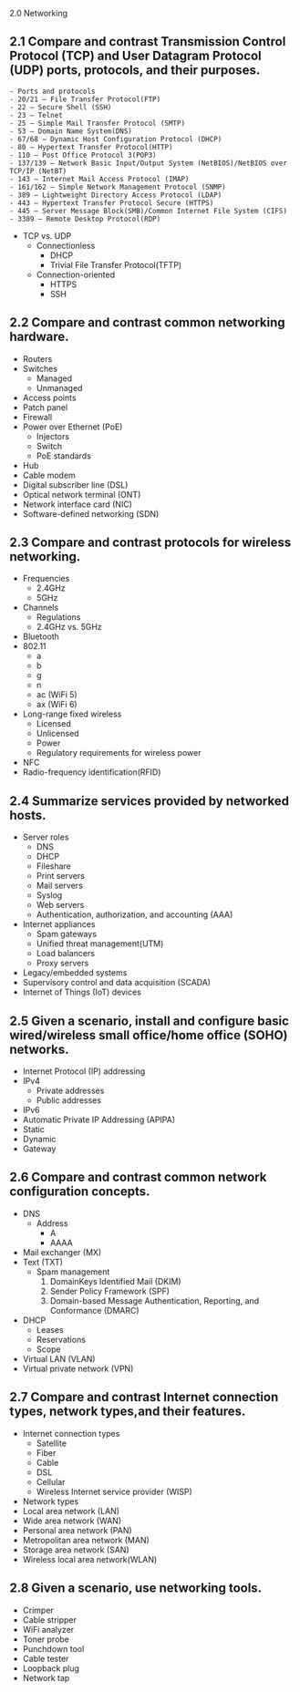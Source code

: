 2.0 Networking

## 2.1 Compare and contrast Transmission Control Protocol (TCP) and User Datagram Protocol (UDP) ports, protocols, and their purposes.

    - Ports and protocols
    - 20/21 – File Transfer Protocol(FTP)
    - 22 – Secure Shell (SSH)
    - 23 – Telnet
    - 25 – Simple Mail Transfer Protocol (SMTP)
    - 53 – Domain Name System(DNS)
    - 67/68 – Dynamic Host Configuration Protocol (DHCP)
    - 80 – Hypertext Transfer Protocol(HTTP)
    - 110 – Post Office Protocol 3(POP3)
    - 137/139 – Network Basic Input/Output System (NetBIOS)/NetBIOS over TCP/IP (NetBT)
    - 143 – Internet Mail Access Protocol (IMAP)
    - 161/162 – Simple Network Management Protocol (SNMP)
    - 389 – Lightweight Directory Access Protocol (LDAP)
    - 443 – Hypertext Transfer Protocol Secure (HTTPS)
    - 445 – Server Message Block(SMB)/Common Internet File System (CIFS)
    - 3389 – Remote Desktop Protocol(RDP)
- TCP vs. UDP
  - Connectionless
    - DHCP
    - Trivial File Transfer Protocol(TFTP)
  - Connection-oriented
    - HTTPS
    - SSH


## 2.2 Compare and contrast common networking hardware.

- Routers
- Switches
  - Managed
  - Unmanaged
- Access points
- Patch panel
- Firewall
- Power over Ethernet (PoE)
  - Injectors
  - Switch
  - PoE standards
- Hub
- Cable modem
- Digital subscriber line (DSL)
- Optical network terminal (ONT)
- Network interface card (NIC)
- Software-defined networking
(SDN)

## 2.3 Compare and contrast protocols for wireless networking.

- Frequencies
  - 2.4GHz
  - 5GHz
- Channels
  - Regulations
  - 2.4GHz vs. 5GHz
- Bluetooth
- 802.11
  - a
  - b
  - g
  - n
  - ac (WiFi 5)
  - ax (WiFi 6)
- Long-range fixed wireless
  - Licensed
  - Unlicensed
  - Power
  - Regulatory requirements for wireless power
- NFC
- Radio-frequency identification(RFID)

## 2.4 Summarize services provided by networked hosts.

- Server roles
  - DNS
  - DHCP
  - Fileshare
  - Print servers
  - Mail servers
  - Syslog
  - Web servers
  - Authentication, authorization, and accounting (AAA)
- Internet appliances
  - Spam gateways
  - Unified threat management(UTM)
  - Load balancers
  - Proxy servers
- Legacy/embedded systems
- Supervisory control and data acquisition (SCADA)
- Internet of Things (IoT) devices


## 2.5 Given a scenario, install and configure basic wired/wireless small office/home office (SOHO) networks.

- Internet Protocol (IP) addressing
- IPv4
  - Private addresses
  - Public addresses
- IPv6
- Automatic Private IP Addressing (APIPA)
- Static
- Dynamic
- Gateway
  

## 2.6 Compare and contrast common network configuration concepts.

- DNS
  - Address
    - A
    - AAAA
- Mail exchanger (MX)
- Text (TXT)
  - Spam management
    1. DomainKeys Identified Mail (DKIM)
    2. Sender Policy Framework (SPF)
    3. Domain-based Message Authentication, Reporting, and Conformance (DMARC)
- DHCP
  - Leases
  - Reservations
  - Scope
- Virtual LAN (VLAN)
- Virtual private network (VPN)

## 2.7 Compare and contrast Internet connection types, network types,and their features.

- Internet connection types
  - Satellite
  - Fiber
  - Cable
  - DSL
  - Cellular
  - Wireless Internet service provider (WISP)
- Network types
- Local area network (LAN)
- Wide area network (WAN)
- Personal area network (PAN)
- Metropolitan area network (MAN)
- Storage area network (SAN)
- Wireless local area network(WLAN)


## 2.8 Given a scenario, use networking tools.

- Crimper
- Cable stripper
- WiFi analyzer
- Toner probe
- Punchdown tool
- Cable tester
- Loopback plug
- Network tap

